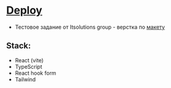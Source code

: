 
# [Deploy](https://itsolutions-test.netlify.app/)
- Тестовое задание от Itsolutions group - верстка по [макету](https://www.figma.com/file/Nu4FWJxTsRTOsmiBk30W7Q/WebDev-Test-(Copy)?type=design&node-id=0-1&mode=design&t=jw8Ciiv4N1d5jteM-0)

## Stack:

- React (vite)
- TypeScript
- React hook form
- Tailwind
